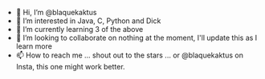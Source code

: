 - 👋 Hi, I’m @blaquekaktus
- 👀 I’m interested in Java, C, Python and Dick
- 🌱 I’m currently learning 3 of the above
- 💞️ I’m looking to collaborate on nothing at the moment, I'll update this as I learn more
- 📫 How to reach me ... shout out to the stars ... or @blaquekaktus on Insta, this one might work better.

<!---
blaquekaktus/blaquekaktus is a ✨ special ✨ repository because its `README.md` (this file) appears on your GitHub profile.
You can click the Preview link to take a look at your changes.
--->
